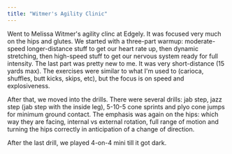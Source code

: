 ```yaml
---
title: "Witmer's Agility Clinic"
---
```


Went to Melissa Witmer's agility clinc at Edgely. It was focused very much on the hips and glutes. We started with a three-part warmup: moderate-speed longer-distance stuff to get our heart rate up, then dynamic stretching, then high-speed stuff to get our nervous system ready for full intensity. The last part was pretty new to me. It was very short-distance (15 yards max). The exercises were similar to what I'm used to (carioca, shuffles, butt kicks, skips, etc), but the focus is on speed and explosiveness. 

After that, we moved into the drills. There were several drills: jab step, jazz step (jab step with the inside leg), 5-10-5 cone sprints and plyo cone jumps for minimum ground contact. The emphasis was again on the hips: which way they are facing, internal vs external rotation, full range of motion and turning the hips correctly in anticipation of a change of direction.

After the last drill, we played 4-on-4 mini till it got dark.
